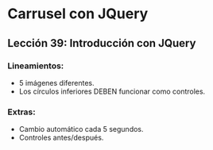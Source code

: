# Carrusel con JQuery
## Lección 39: Introducción con JQuery

### Lineamientos:
- 5 imágenes diferentes.
- Los círculos inferiores DEBEN funcionar como controles.

### Extras:
- Cambio automático cada 5 segundos.
- Controles antes/después.

